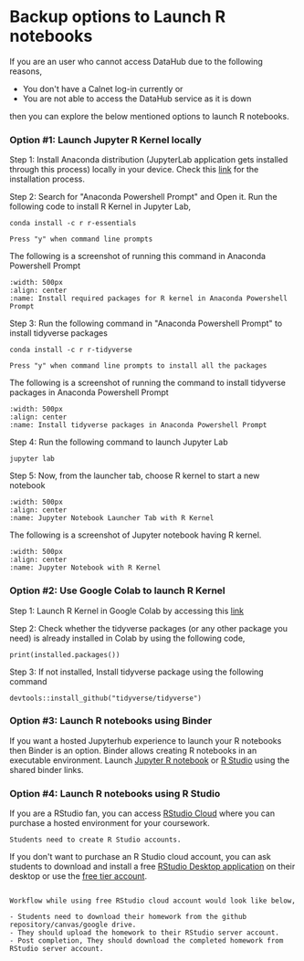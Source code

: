 # Backup options to Launch R notebooks

If you are an user who cannot access DataHub due to the following reasons, 

- You don't have a Calnet log-in currently or
- You are not able to access the DataHub service as it is down

then you can explore the below mentioned options to launch R notebooks.

### Option #1: Launch Jupyter R Kernel locally

Step 1: Install Anaconda distribution (JupyterLab application gets installed through this process) locally in your device. Check this [link](https://docs.anaconda.com/anaconda/install/index.html) for the installation process.

Step 2: Search for "Anaconda Powershell Prompt" and Open it. Run the following code to install R Kernel in Jupyter Lab,

```{code}
conda install -c r r-essentials
```

```{note}
Press "y" when command line prompts
```
The following is a screenshot of running this command in Anaconda Powershell Prompt

```{figure} ../../images/rkernel_package.PNG
:width: 500px
:align: center
:name: Install required packages for R kernel in Anaconda Powershell Prompt
```

Step 3: Run the following command in "Anaconda Powershell Prompt" to install tidyverse packages

```{code}
conda install -c r r-tidyverse
```

```{note}
Press "y" when command line prompts to install all the packages
```

The following is a screenshot of running the command to install tidyverse packages in Anaconda Powershell Prompt


```{figure} ../../images/tidyverse_package.PNG
:width: 500px
:align: center
:name: Install tidyverse packages in Anaconda Powershell Prompt
```

Step 4: Run the following command to launch Jupyter Lab

```{code}
jupyter lab
```

Step 5: Now, from the launcher tab, choose R kernel to start a new notebook

```{figure} ../../images/launcher_tab_r_kernel.jpg
:width: 500px
:align: center
:name: Jupyter Notebook Launcher Tab with R Kernel
```

The following is a screenshot of Jupyter notebook having R kernel.

```{figure} ../../images/jupyter_notebook_r_kernel.jpg
:width: 500px
:align: center
:name: Jupyter Notebook with R Kernel
```

### Option #2: Use Google Colab to launch R Kernel

Step 1: Launch R Kernel in Google Colab by accessing this [link](https://colab.to/r)

Step 2: Check whether the tidyverse packages (or any other package you need) is already installed in Colab by using the following code,

```{code}
print(installed.packages())
```

Step 3: If not installed, Install tidyverse package using the following command

```{code}
devtools::install_github("tidyverse/tidyverse")
```

### Option #3: Launch R notebooks using Binder

If you want a hosted Jupyterhub experience to launch your R notebooks then Binder is an option. Binder allows creating R notebooks in an executable environment. Launch [Jupyter R notebook](https://notebooks.gesis.org/binder/jupyter/user/binder-examples-r-conda-ofu958y9/lab) or [R Studio](https://mybinder.org/v2/gh/binder-examples/r-conda/master?urlpath=rstudio) using the shared binder links.

### Option #4: Launch R notebooks using R Studio

If you are a RStudio fan, you can access [RStudio Cloud](https://rstudio.cloud/plans/instructor) where you can purchase a hosted environment for your coursework.

```{note}
Students need to create R Studio accounts.
```

If you don't want to purchase an R Studio cloud account, you can ask students to download and install a free [RStudio Desktop application](https://www.rstudio.com/products/rstudio/) on their desktop or use the [free tier account](https://rstudio.cloud/plans/free).

```{note}

Workflow while using free RStudio cloud account would look like below,

- Students need to download their homework from the github repository/canvas/google drive. 
- They should upload the homework to their RStudio server account. 
- Post completion, They should download the completed homework from RStudio server account.
```
